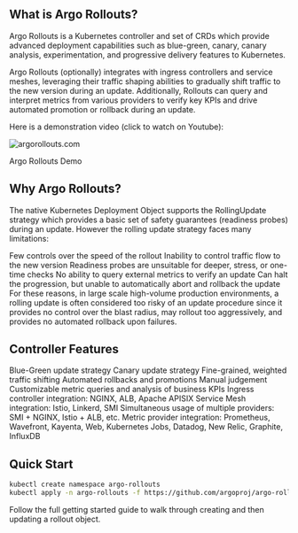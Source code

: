 ## What is Argo Rollouts?
Argo Rollouts is a Kubernetes controller and set of CRDs which provide advanced deployment capabilities such as blue-green, canary, canary analysis, experimentation, and progressive delivery features to Kubernetes.

Argo Rollouts (optionally) integrates with ingress controllers and service meshes, leveraging their traffic shaping abilities to gradually shift traffic to the new version during an update. Additionally, Rollouts can query and interpret metrics from various providers to verify key KPIs and drive automated promotion or rollback during an update.

Here is a demonstration video (click to watch on Youtube):

<img src="https://www.youtube.com/watch?v=hIL0E2gLkf8" alt="argorollouts.com">

Argo Rollouts Demo

## Why Argo Rollouts?
The native Kubernetes Deployment Object supports the RollingUpdate strategy which provides a basic set of safety guarantees (readiness probes) during an update. However the rolling update strategy faces many limitations:

Few controls over the speed of the rollout
Inability to control traffic flow to the new version
Readiness probes are unsuitable for deeper, stress, or one-time checks
No ability to query external metrics to verify an update
Can halt the progression, but unable to automatically abort and rollback the update
For these reasons, in large scale high-volume production environments, a rolling update is often considered too risky of an update procedure since it provides no control over the blast radius, may rollout too aggressively, and provides no automated rollback upon failures.

## Controller Features
Blue-Green update strategy
Canary update strategy
Fine-grained, weighted traffic shifting
Automated rollbacks and promotions
Manual judgement
Customizable metric queries and analysis of business KPIs
Ingress controller integration: NGINX, ALB, Apache APISIX
Service Mesh integration: Istio, Linkerd, SMI
Simultaneous usage of multiple providers: SMI + NGINX, Istio + ALB, etc.
Metric provider integration: Prometheus, Wavefront, Kayenta, Web, Kubernetes Jobs, Datadog, New Relic, Graphite, InfluxDB

## Quick Start

```sh
kubectl create namespace argo-rollouts
kubectl apply -n argo-rollouts -f https://github.com/argoproj/argo-rollouts/releases/latest/download/install.yaml
```

Follow the full getting started guide to walk through creating and then updating a rollout object.